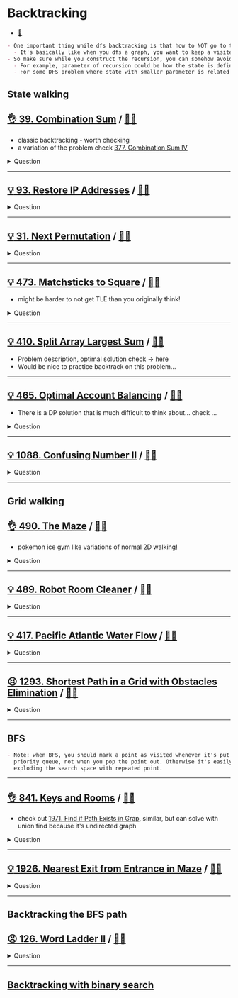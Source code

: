 # Backtracking

- [:notebook:](../../_notes/algorithms.md#backtracking)

```markdown
- One important thing while dfs backtracking is that how to NOT go to the same state.
  - It's basically like when you dfs a graph, you want to keep a visited node set.
- So make sure while you construct the recursion, you can somehow avoid the duplicated states.
  - For example, parameter of recursion could be how the state is defined.
  - For some DFS problem where state with smaller parameter is related to state with larger one, it's likely dp'able. Check [here](../dp/dp_dfs_memorization/README.md)
```

## State walking

## [:ok_hand: 39. Combination Sum](https://leetcode.com/problems/combination-sum/) / [:man_technologist:](combinational_sum.h)

- classic backtracking - worth checking
- a variation of the problem check [377. Combination Sum IV](../dp/dp_unbounded_knapsack/README.md#👌-377-combination-sum-iv-🎯)

<details><summary markdown="span">Question</summary>

```markdown

Given an array of distinct integers candidates and a target integer target,
return a list of all unique combinations of candidates
       where the chosen numbers sum to target.

You may return the combinations in any order.
The same number may be chosen from candidates an unlimited number of times.
Two combinations are unique if the frequency of at least one of the chosen
numbers is different.

Input: candidates = [2,3,6,7], target = 7
Output: [[2,2,3],[7]]

Explanation:
2 and 3 are candidates, and 2 + 2 + 3 = 7. Note that 2 can be used multiple times.
7 is a candidate, and 7 = 7.
These are the only two combinations.
```

</details>

------------------------------------------------------------------------------

## [:bulb: 93. Restore IP Addresses](https://leetcode.com/problems/restore-ip-addresses) / [:man_technologist:](restore_ip_addresses.h)

<details><summary markdown="span">Question</summary>

```markdown
A valid IP address consists of exactly four integers separated by single dots.

Each integer is between 0 and 255 (inclusive) and cannot have leading zeros.

For example, "0.1.2.201" and "192.168.1.1" are valid IP addresses, but
"0.011.255.245", "192.168.1.312" and "192.168@1.1" are invalid IP addresses.

Given a string s containing only digits, return all possible valid IP addresses
that can be formed by inserting dots into s.

You are not allowed to reorder or remove any digits in s. You may return the
valid IP addresses in any order.


Input: s = "25525511135"
Output: ["255.255.11.135","255.255.111.35"]

Input: s = "0000"
Output: ["0.0.0.0"]

Input: s = "101023"
Output: ["1.0.10.23","1.0.102.3","10.1.0.23","10.10.2.3","101.0.2.3"]

```

</details>

------------------------------------------------------------------------------

## [:bulb: 31. Next Permutation](https://leetcode.com/problems/next-permutation/) / [:man_technologist:](next_permutation.h)

<details><summary markdown="span">Question</summary>

```markdown
Find next permutation of an array.

Input: nums = [1,2,3]
Output: [1,3,2]

Input: nums = [3,2,1]
Output: [1,2,3]

Input: nums = [1,1,5]
Output: [1,5,1]
```

</details>

------------------------------------------------------------------------------

## [:bulb: 473. Matchsticks to Square](https://leetcode.com/problems/matchsticks-to-square/) / [:man_technologist:](matchsticks_to_square.h)

- might be harder to not get TLE than you originally think!

<details><summary markdown="span">Question</summary>

```markdown
You are given an integer array matchsticks where
- matchsticks[i] is the length of the ith matchstick.

You want to use all the matchsticks to make one square.
- You should not break any stick
- but you can link them up
- and each matchstick must be used exactly one time.

Return true if you can make this square and false otherwise.

Input: matchsticks = [1,1,2,2,2]
Output: true
Explanation: You can form a square with length 2, one side of the square came two sticks with length 1.
(1+1 / 2 / 2 / 2)

Input: matchsticks = [3,3,3,3,4]
Output: false
Explanation: You cannot find a way to form a square with all the matchsticks.
```

</details>

------------------------------------------------------------------------------

## [:bulb: 410. Split Array Largest Sum](https://leetcode.com/problems/split-array-largest-sum/) / [:man_technologist:](split_arr_largest_sum_bt.h)

- Problem description, optimal solution check -> [here](../binary_search/README.md#bulbbulb-410-split-array-largest-sumhttpsleetcodecomproblemssplit-array-largest-sum-dartsplitarrlargestsumbsh)
- Would be nice to practice backtrack on this problem...

------------------------------------------------------------------------------

## [:bulb: 465. Optimal Account Balancing](https://leetcode.com/problems/optimal-account-balancing/) / [:man_technologist:](optimal_acct_balancing.h)

- There is a DP solution that is much difficult to think about... check ...

<details><summary markdown="span">Question</summary>

```markdown
You are given an array of transactions transactions where

transactions[i] = [fromi, toi, amounti] indicates that
- the person with ID = fromi gave amounti $ to the person with ID = toi.

Return the minimum number of transactions required to settle the debt.
```

</details>

------------------------------------------------------------------------------

## [:bulb: 1088. Confusing Number II](https://leetcode.com/problems/confusing-number-ii/) / [:man_technologist:](confusing_number_ii.h)

<details><summary markdown="span">Question</summary>

```markdown
A confusing number is a number that
- when rotated 180 degrees becomes a different number with each digit valid.
  - When   0, 1, 6, 8, and 9 are rotated 180 degrees, they
    become 0, 1, 9, 8, and 6 respectively.
  - When 2, 3, 4, 5, and 7 are rotated 180 degrees, they become invalid.

- We can rotate digits of a number by 180 degrees to form new digits.


Note that after rotating a number, we can ignore leading zeros.
For example, after rotating 8000, we have 0008 which is considered as just 8.

Given an integer n, return the number of confusing numbers in the
inclusive range [1, n].
```

</details>

------------------------------------------------------------------------------

## Grid walking

## [:ok_hand: 490. The Maze](https://leetcode.com/problems/the-maze/) / [:man_technologist:](the_maze.h)

- pokemon ice gym like variations of normal 2D walking!

<details><summary markdown="span">Question</summary>

```markdown
There is a ball in a maze with
- empty spaces (represented as 0) and
- walls (represented as 1).

The ball can go through the empty spaces by rolling up, down, left or right,
but it won't stop rolling until hitting a wall.

When the ball stops, it could choose the next direction.

Given the m x n maze, the ball's start position and the destination, where

- start = [startrow, startcol] and
- destination = [destinationrow, destinationcol],

return true if the ball can stop at the destination, otherwise return false.
You may assume that the borders of the maze are all walls.


Input: maze =
[[0,0,1,0,0],
 [0,0,0,0,0],
 [0,0,0,1,0],
 [1,1,0,1,1],
 [0,0,0,0,0]], start = [0,4], destination = [4,4]

Output: true
Explanation: One possible way is : left -> down -> left -> down -> right -> down -> right.
```

</details>

------------------------------------------------------------------------------

## [:bulb: 489. Robot Room Cleaner](https://leetcode.com/problems/robot-room-cleaner) / [:man_technologist:](robot_room_cleaner.h)

<details><summary markdown="span">Question</summary>

```markdown
You are controlling a robot that is located somewhere in a room.
The room is modeled as an m x n binary grid where
- 0 represents a wall and 1 represents an empty slot.

The robot starts at an unknown location in the room that is guaranteed to be
empty, and you do not have access to the grid, but you can only move the robot using
the given API Robot.

You are tasked to use the robot to clean the entire room (i.e., clean every
empty cell in the room). The robot with the four given APIs can
- move forward,
- turn left
- turn right. Each turn is 90 degrees.

When the robot tries to move into a wall cell, its bumper sensor detects the
obstacle, and it stays on the current cell.

Design an algorithm to clean the entire room using the following APIs:

interface Robot {
  // returns true if next cell is open and robot moves into the cell.
  // returns false if next cell is obstacle and robot stays on the current cell.
  boolean move();

  // Robot will stay on the same cell after calling turnLeft/turnRight.
  // Each turn will be 90 degrees.
  void turnLeft();
  void turnRight();

  // Clean the current cell.
  void clean();
}


- Note that the initial direction of the robot will be facing up. You can
assume all four edges of the grid are all surrounded by a wall.

Custom testing:
- The input is only given to initialize the room and the robot's position
internally. You must solve this problem "blindfolded". In other words, you must
control the robot using only the four mentioned APIs without knowing the room
layout and the initial robot's position.
```

</details>

------------------------------------------------------------------------------

## [:bulb: 417. Pacific Atlantic Water Flow](https://leetcode.com/problems/pacific-atlantic-water-flow/) / [:man_technologist:](pac_atl_water_flow.h)

<details><summary markdown="span">Question</summary>

```markdown
There is an m x n rectangular island
that borders both the Pacific Ocean and Atlantic Ocean.

The Pacific Ocean touches the island's left and top edges,
and the Atlantic Ocean touches the island's right and bottom edges.

The island is partitioned into a grid of square cells.
You are given an m x n integer matrix heights where heights[r][c]
represents the height above sea level of the cell at coordinate (r, c).

The island receives a lot of rain, and the rain water can
flow to neighboring cells directly north, south, east, and west if
the neighboring cell's height is less than or equal to the current cell's height.

Water can flow from any cell adjacent to an ocean into the ocean.

Return a 2D list of grid coordinates result where result[i] = [ri, ci]
denotes that rain water can flow from cell (ri, ci)
to both the Pacific and Atlantic oceans.

Input: heights = [[1,2,2,3,5],[3,2,3,4,4],[2,4,5,3,1],[6,7,1,4,5],[5,1,1,2,4]]
Output: [[0,4],[1,3],[1,4],[2,2],[3,0],[3,1],[4,0]]
Explanation: The following cells can flow to the Pacific and Atlantic oceans, as shown below:
[0,4]: [0,4] -> Pacific Ocean
       [0,4] -> Atlantic Ocean
[1,3]: [1,3] -> [0,3] -> Pacific Ocean
       [1,3] -> [1,4] -> Atlantic Ocean
[1,4]: [1,4] -> [1,3] -> [0,3] -> Pacific Ocean
       [1,4] -> Atlantic Ocean
[2,2]: [2,2] -> [1,2] -> [0,2] -> Pacific Ocean
       [2,2] -> [2,3] -> [2,4] -> Atlantic Ocean
[3,0]: [3,0] -> Pacific Ocean
       [3,0] -> [4,0] -> Atlantic Ocean
[3,1]: [3,1] -> [3,0] -> Pacific Ocean
       [3,1] -> [4,1] -> Atlantic Ocean
[4,0]: [4,0] -> Pacific Ocean
       [4,0] -> Atlantic Ocean
Note that there are other possible paths for these cells to flow to the Pacific and Atlantic oceans.
```

</details>

------------------------------------------------------------------------------

## [:persevere: 1293. Shortest Path in a Grid with Obstacles Elimination](https://leetcode.com/problems/shortest-path-in-a-grid-with-obstacles-elimination/) / [:man_technologist:](shortest_path_with_obstacle_elimination.h)

<details><summary markdown="span">Question</summary>

```markdown
You are given an m x n integer matrix grid where each cell is either 0 (empty)
or 1 (obstacle). You can move up, down, left, or right from and to an empty cell
in one step.

Return the minimum number of steps to walk from the upper left corner (0, 0) to
the lower right corner (m - 1, n - 1) given that you can eliminate at most k
obstacles. If it is not possible to find such walk return -1.

Input: grid = [[0,0,0],[1,1,0],[0,0,0],[0,1,1],[0,0,0]], k = 1
Output: 6
Explanation:

The shortest path without eliminating any obstacle is 10.
The shortest path with one obstacle elimination at position (3,2) is 6.
Such path is (0,0) -> (0,1) -> (0,2) -> (1,2) -> (2,2) -> (3,2) -> (4,2).
```

</details>

------------------------------------------------------------------------------

## BFS

```markdown
- Note: when BFS, you should mark a point as visited whenever it's put into the
  priority queue, not when you pop the point out. Otherwise it's easily
  exploding the search space with repeated point.
```
------------------------------------------------------------------------------

## [:ok_hand: 841. Keys and Rooms](https://leetcode.com/problems/keys-and-rooms) / [:man_technologist:](keys_and_rooms.h)

- check out [1971. Find if Path Exists in Grap](../union_find/README.md#👌-1971-find-if-path-exists-in-graph-🎯), similar, but can solve with union find because it's undirected graph

<details><summary markdown="span">Question</summary>

```markdown
There are n rooms labeled from 0 to n - 1
- all the rooms are locked except for room 0.
- Your goal is to visit all the rooms.
- However, you cannot enter a locked room without having its key.

When you visit a room, you may find a set of distinct keys in it.
- Each key has a number on it, denoting which room it unlocks, and
- you can take all of them with you to unlock the other rooms.

Given an array rooms where rooms[i] is the set of keys that you can obtain if
you visited room i, return true if you can visit all the rooms, or false otherwise.

Input: rooms = [[1],[2],[3],[]]
Output: true

Input: rooms = [[1,3],[3,0,1],[2],[0]]
Output: false
Explanation: We can not enter room number 2 since the only key that unlocks it is in that room.
```

</details>

------------------------------------------------------------------------------

## [:bulb: 1926. Nearest Exit from Entrance in Maze](https://leetcode.com/problems/nearest-exit-from-entrance-in-maze/) / [:man_technologist:](nearest_exit_from_entrance.h)

<details><summary markdown="span">Question</summary>

```markdown
You are given an m x n matrix maze (0-indexed) with empty cells
(represented as '.') and walls (represented as '+').

You are also given the entrance of the maze, where
- entrance = [entrance_row, entrance_col] denotes the row and column of the cell
             you are initially standing at.

In one step, you can move one cell up, down, left, or right.

You cannot step into a cell with a wall, and you cannot step outside the maze.
Your goal is to find the nearest exit from the entrance.

An exit is defined as an empty cell that is at the border of the maze.
The entrance does not count as an exit.

Return the number of steps in the shortest path from the entrance to the nearest
exit, or -1 if no such path exists.

Input: maze = [["+","+",".","+"],
               [".",".",".","+"],
               ["+","+","+","."]],
entrance = [1,2]
Output: 1

Explanation:
There are 3 exits in this maze at [1,0], [0,2], and [2,3].
Initially, you are at the entrance cell [1,2].
- You can reach [1,0] by moving 2 steps left.
- You can reach [0,2] by moving 1 step up.
It is impossible to reach [2,3] from the entrance.
Thus, the nearest exit is [0,2], which is 1 step away.
```

</details>

------------------------------------------------------------------------------

## Backtracking the BFS path

## [:persevere: 126. Word Ladder II](https://leetcode.com/problems/word-ladder-ii/) / [:man_technologist:](word_ladder_ii.h)

<details><summary markdown="span">Question</summary>

```markdown
A transformation sequence from word `beginWord` to word `endWord`
using a dictionary `wordList` is a sequence of words:
    `beginWord -> s1 -> s2 -> ... -> sk`

such that:
- Every adjacent pair of words differs by **a single letter**.
- Every `si` for `1 <= i <= k` is in wordList.
- Note that `beginWord` does not need to be in `wordList`.
- `sk == endWord`

- Given two words, `beginWord` and `endWord`, and a dictionary `wordList`,
return all the shortest transformation sequences from `beginWord` to `endWord`,
or an empty list if no such sequence exists.

- Each sequence should be returned as a list of the words `[beginWord, s1, s2, ..., sk]`.

Input: `beginWord` = "hit",
       `endWord`   = "cog",
       `wordList` = ["hot","dot","dog","lot","log","cog"]

Output: [["hit","hot","dot","dog","cog"],
         ["hit","hot","lot","log","cog"]]

Explanation: There are 2 shortest transformation sequences:
- "hit" -> "hot" -> "dot" -> "dog" -> "cog"
- "hit" -> "hot" -> "lot" -> "log" -> "cog"
```

</details>

------------------------------------------------------------------------------

## [Backtracking with binary search](../binary_search/README.md#backtracking-x-binary-search)